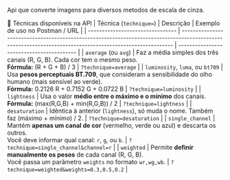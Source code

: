 Api que converte imagens para diversos metodos de escala de cinza.

🎨 Técnicas disponíveis na API
| Técnica (`technique=`)           | Descrição                                                                                                                                                 | Exemplo de uso no Postman / URL           |
| -------------------------------- | --------------------------------------------------------------------------------------------------------------------------------------------------------- | ----------------------------------------- |
| `average` (ou `avg`)             | Faz a média simples dos três canais (R, G, B). Cada cor tem o mesmo peso. <br>**Fórmula:** (R + G + B) / 3                                                | `?technique=average`                      |
| `luminosity`, `luma`, ou `bt709` | Usa **pesos perceptuais BT.709**, que consideram a sensibilidade do olho humano (mais sensível ao verde). <br>**Fórmula:** 0.2126 R + 0.7152 G + 0.0722 B | `?technique=luminosity`                   |
| `lightness`                      | Usa o valor **médio entre o máximo e o mínimo** dos canais. <br>**Fórmula:** (max(R,G,B) + min(R,G,B)) / 2                                                | `?technique=lightness`                    |
| `desaturation`                   | Idêntica à anterior (`lightness`), só muda o nome. Também faz (máximo + mínimo) / 2.                                                                      | `?technique=desaturation`                 |
| `single_channel`                 | Mantém **apenas um canal de cor** (vermelho, verde ou azul) e descarta os outros. <br>Você deve informar qual canal: `r`, `g`, ou `b`.                    | `?technique=single_channel&channel=r`     |
| `weighted`                       | Permite **definir manualmente os pesos** de cada canal (R, G, B). <br>Você passa um parâmetro `weights` no formato `wr,wg,wb`.                            | `?technique=weighted&weights=0.3,0.5,0.2` |
